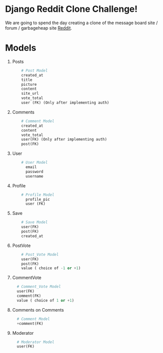 # Django Reddit Clone Challenge!

We are going to spend the day creating a clone of the message board site /
forum / garbageheap site [Reddit](https://www.reddit.com).

# Models

1. Posts

   ```python
       # Post Model
       created_at
       title
       picture
       content
       site_url
       vote_total
       user (FK) (Only after implementing auth)
   ```

1. Comments

   ```python
       # Comment Model
       created_at
       content
       vote_total
       user(FK) (Only after implementing auth)
       post(FK)
   ```

1. User

   ```python
       # User Model
         email
         password
         username
   ```

1. Profile

   ```python
       # Profile Model
         profile_pic
         user (FK)
   ```

1. Save

   ```python
       # Save Model
       user(FK)
       post(FK)
       created_at
   ```

1. PostVote

   ```python
       # Post_Vote Model
       user(FK)
       post(FK)
       value ( choice of -1 or +1)
   ```

1. CommentVote

   ```python
     # Comment_Vote Model
     user(FK)
     comment(FK)
     value ( choice of 1 or +1)
   ```

1. Comments on Comments

   ```python
     # Comment Model
     +comment(FK)
   ```

1. Moderator

   ```python
     # Moderator Model
     user(FK)
   ```
